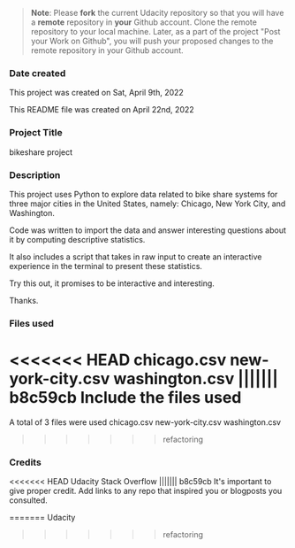 >**Note**: Please **fork** the current Udacity repository so that you will have a **remote** repository in **your** Github account. Clone the remote repository to your local machine. Later, as a part of the project "Post your Work on Github", you will push your proposed changes to the remote repository in your Github account.

### Date created
This project was created on Sat, April 9th, 2022

This README file was created on April 22nd, 2022

### Project Title
bikeshare project

### Description
This project uses Python to explore data related to bike share systems for three major cities in the United States, namely: Chicago, New York City, and Washington.

Code was written to import the data and answer interesting questions about it by computing descriptive statistics.

It also includes a script that takes in raw input to create an interactive experience in the terminal to present these statistics.

Try this out, it promises to be interactive and interesting.

Thanks.

### Files used
<<<<<<< HEAD
chicago.csv
new-york-city.csv
washington.csv
||||||| b8c59cb
Include the files used
=======
A total of 3 files were used
chicago.csv
new-york-city.csv
washington.csv
>>>>>>> refactoring

### Credits
<<<<<<< HEAD
Udacity
Stack Overflow
||||||| b8c59cb
It's important to give proper credit. Add links to any repo that inspired you or blogposts you consulted.

=======
Udacity
>>>>>>> refactoring
